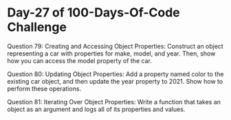 # Day-27 of 100-Days-Of-Code Challenge

Question 79: Creating and Accessing Object Properties: Construct an object representing a car with properties for make, model, and year. Then, show how you can access the model property of the car.

Question 80: Updating Object Properties: Add a property named color to the existing car object, and then update the year property to 2021. Show how to perform these operations.

Question 81: Iterating Over Object Properties: Write a function that takes an object as an argument and logs all of its properties and values.
